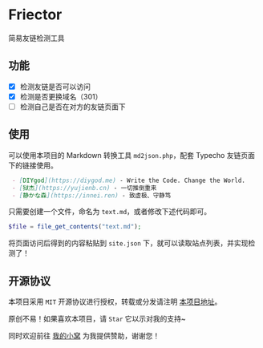 # Friector

简易友链检测工具

## 功能

- [x] 检测友链是否可以访问
- [x] 检测是否更换域名（301）
- [ ] 检测自己是否在对方的友链页面下

## 使用

可以使用本项目的 Markdown 转换工具 `md2json.php`，配套 Typecho 友链页面下的链接使用。

```markdown
 - [DIYgod](https://diygod.me) - Write the Code. Change the World.
 - [狱杰](https://yujienb.cn) - 一切推倒重来
 - [静かな森](https://innei.ren) - 致虚极、守静笃
```

只需要创建一个文件，命名为 `text.md`，或者修改下述代码即可。

```php
$file = file_get_contents("text.md");
```

将页面访问后得到的内容粘贴到 `site.json` 下，就可以读取站点列表，并实现检测了！

## 开源协议

本项目采用 `MIT` 开源协议进行授权，转载或分发请注明 [本项目地址](https://github.com/Dreamer-Paul/Friector)。

原创不易！如果喜欢本项目，请 `Star` 它以示对我的支持~

同时欢迎前往 [我的小窝](https://paul.ren/donate) 为我提供赞助，谢谢您！
